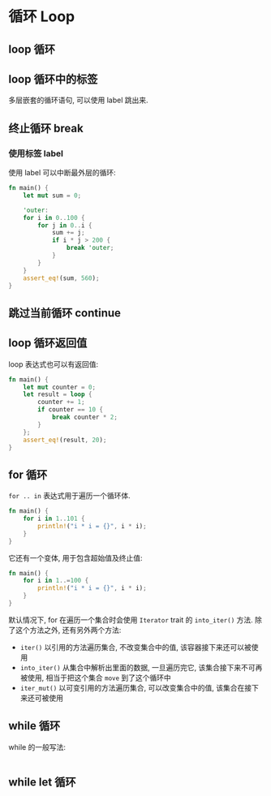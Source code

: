 # 循环 Loop


## loop 循环

## loop 循环中的标签

多层嵌套的循环语句, 可以使用 label 跳出来.

## 终止循环 break

### 使用标签 label

使用 label 可以中断最外层的循环:

```rust
fn main() {
    let mut sum = 0;

    'outer:
    for i in 0..100 {
        for j in 0..i {
            sum += j;
            if i * j > 200 {
                break 'outer;
            }
        }
    }
    assert_eq!(sum, 560);
}
```

## 跳过当前循环 continue

## loop 循环返回值

loop 表达式也可以有返回值:

```rust
fn main() {
    let mut counter = 0;
    let result = loop {
        counter += 1;
        if counter == 10 {
            break counter * 2;
        }
    };
    assert_eq!(result, 20);
}
```

## for 循环

`for .. in` 表达式用于遍历一个循环体.

```rust
fn main() {
    for i in 1..101 {
        println!("i * i = {}", i * i);
    }
}
```

它还有一个变体, 用于包含超始值及终止值:

```rust
fn main() {
    for i in 1..=100 {
        println!("i * i = {}", i * i);
    }
}
```

默认情况下, for 在遍历一个集合时会使用 `Iterator` trait 的 `into_iter()` 方法.
除了这个方法之外, 还有另外两个方法:

* `iter()` 以引用的方法遍历集合, 不改变集合中的值, 该容器接下来还可以被使用
* `into_iter()` 从集合中解析出里面的数据, 一旦遍历完它, 该集合接下来不可再被使用,
  相当于把这个集合 `move` 到了这个循环中
* `iter_mut()` 以可变引用的方法遍历集合, 可以改变集合中的值, 该集合在接下来还可被使用

## while 循环

while 的一般写法:

```rust

```

## while let 循环

